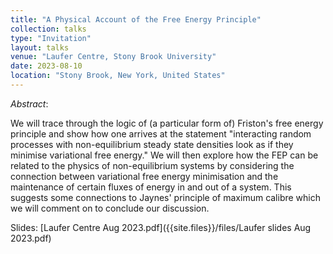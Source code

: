 ```yaml
---
title: "A Physical Account of the Free Energy Principle"
collection: talks
type: "Invitation"
layout: talks
venue: "Laufer Centre, Stony Brook University"
date: 2023-08-10
location: "Stony Brook, New York, United States"
---
```


_Abstract_: 

We will trace through the logic of (a particular form of) Friston's free energy principle and show how one arrives at the statement "interacting random processes with non-equilibrium steady state densities look as if they minimise variational free energy."  We will then explore how the FEP can be related to the physics of non-equilibrium systems by considering the connection between variational free energy minimisation and the maintenance of certain fluxes of energy in and out of a system.  This suggests some connections to Jaynes' principle of maximum calibre which we will comment on to conclude our discussion.

Slides: [Laufer Centre Aug 2023.pdf]({{site.files}}/files/Laufer slides Aug 2023.pdf)
